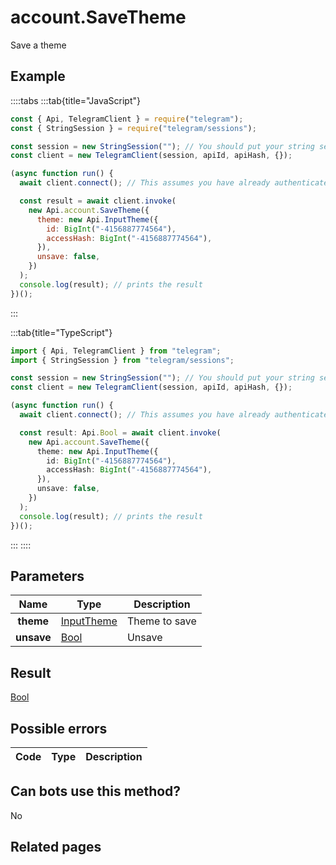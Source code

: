 # account.SaveTheme

Save a theme

## Example

::::tabs
:::tab{title="JavaScript"}

```js
const { Api, TelegramClient } = require("telegram");
const { StringSession } = require("telegram/sessions");

const session = new StringSession(""); // You should put your string session here
const client = new TelegramClient(session, apiId, apiHash, {});

(async function run() {
  await client.connect(); // This assumes you have already authenticated with .start()

  const result = await client.invoke(
    new Api.account.SaveTheme({
      theme: new Api.InputTheme({
        id: BigInt("-4156887774564"),
        accessHash: BigInt("-4156887774564"),
      }),
      unsave: false,
    })
  );
  console.log(result); // prints the result
})();
```

:::

:::tab{title="TypeScript"}

```ts
import { Api, TelegramClient } from "telegram";
import { StringSession } from "telegram/sessions";

const session = new StringSession(""); // You should put your string session here
const client = new TelegramClient(session, apiId, apiHash, {});

(async function run() {
  await client.connect(); // This assumes you have already authenticated with .start()

  const result: Api.Bool = await client.invoke(
    new Api.account.SaveTheme({
      theme: new Api.InputTheme({
        id: BigInt("-4156887774564"),
        accessHash: BigInt("-4156887774564"),
      }),
      unsave: false,
    })
  );
  console.log(result); // prints the result
})();
```

:::
::::

## Parameters

|    Name    | Type                                                    | Description   |
| :--------: | ------------------------------------------------------- | ------------- |
| **theme**  | [InputTheme](https://core.telegram.org/type/InputTheme) | Theme to save |
| **unsave** | [Bool](https://core.telegram.org/type/Bool)             | Unsave        |

## Result

[Bool](https://core.telegram.org/type/Bool)

## Possible errors

| Code | Type | Description |
| :--: | ---- | ----------- |

## Can bots use this method?

No

## Related pages
